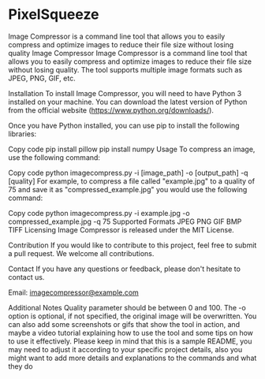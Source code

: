 # PixelSqueeze
Image Compressor is a command line tool that allows you to easily compress and optimize images to reduce their file size without losing quality
Image Compressor
Image Compressor is a command line tool that allows you to easily compress and optimize images to reduce their file size without losing quality. The tool supports multiple image formats such as JPEG, PNG, GIF, etc.

Installation
To install Image Compressor, you will need to have Python 3 installed on your machine. You can download the latest version of Python from the official website (https://www.python.org/downloads/).

Once you have Python installed, you can use pip to install the following libraries:

Copy code
pip install pillow
pip install numpy
Usage
To compress an image, use the following command:

Copy code
python imagecompress.py -i [image_path] -o [output_path] -q [quality]
For example, to compress a file called "example.jpg" to a quality of 75 and save it as "compressed_example.jpg" you would use the following command:

Copy code
python imagecompress.py -i example.jpg -o compressed_example.jpg -q 75
Supported Formats
JPEG
PNG
GIF
BMP
TIFF
Licensing
Image Compressor is released under the MIT License.

Contribution
If you would like to contribute to this project, feel free to submit a pull request. We welcome all contributions.

Contact
If you have any questions or feedback, please don't hesitate to contact us.

Email: imagecompressor@example.com

Additional Notes
Quality parameter should be between 0 and 100.
The -o option is optional, if not specified, the original image will be overwritten.
You can also add some screenshots or gifs that show the tool in action, and maybe a video tutorial explaining how to use the tool and some tips on how to use it effectively.
Please keep in mind that this is a sample README, you may need to adjust it according to your specific project details, also you might want to add more details and explanations to the commands and what they do
